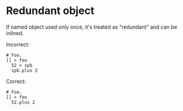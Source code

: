 # Redundant object

If named object used only once, it's treated as "redundant" and can be
inlined.

Incorrect:

```eo
# Foo.
[] > foo
  52 > spb
  spb.plus 2
```

Correct:

```eo
# Foo.
[] > foo
  52.plus 2
```

